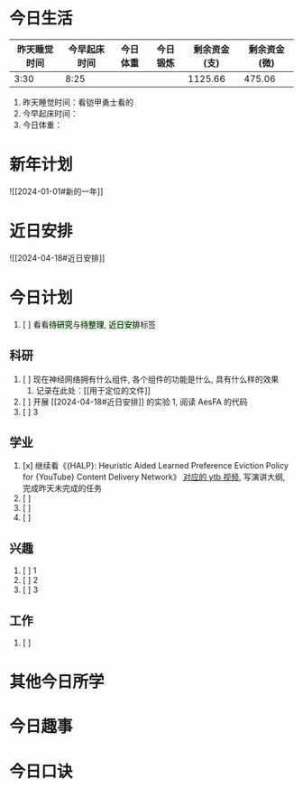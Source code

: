 # 今日生活

| 昨天睡觉时间 | 今早起床时间 | 今日体重 | 今日锻炼 | 剩余资金(支) | 剩余资金(微) |
| ------ | ------ | ---- | ---- | ------- | ------- |
| 3:30   | 8:25   |      |      | 1125.66 | 475.06  |

1. 昨天睡觉时间：看铠甲勇士看的
2. 今早起床时间：
3. 今日体重：

# 新年计划

![[2024-01-01#新的一年]]

# 近日安排

![[2024-04-18#近日安排]]

# 今日计划

1. [ ] 看看<mark style="background: #BBFABBA6;">待研究</mark>与<mark style="background: #BBFABBA6;">待整理</mark>,  <mark style="background: #BBFABBA6;">近日安排</mark>标签

## 科研

1. [ ] 现在神经网络拥有什么组件, 各个组件的功能是什么, 具有什么样的效果
	1. 记录在此处：[[用于定位的文件]]
2. [ ] 开展 [[2024-04-18#近日安排]] 的实验 1, 阅读 AesFA 的代码
3. [ ] 3 

## 学业

1. [x] 继续看《{HALP}: Heuristic Aided Learned Preference Eviction Policy for {YouTube} Content Delivery Network》 [对应的 ytb 视频](https://www.youtube.com/watch?v=lpw4Wx0nw3Y), 写演讲大纲, 完成昨天未完成的任务
2. [ ] 
3. [ ] 
4. [ ] 

## 兴趣

1. [ ] 1
2. [ ] 2
3. [ ] 3 

## 工作

1. [ ] 

# 其他今日所学



# 今日趣事



# 今日口诀


